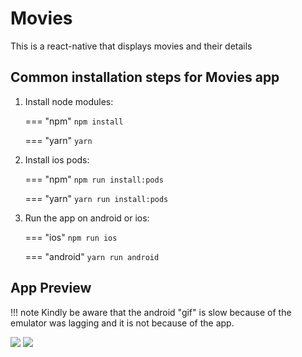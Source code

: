 # Movies

This is a react-native that displays movies and their details

## Common installation steps for Movies app

1. Install node modules:

    === "npm"
        ```
        npm install
        ```

    === "yarn"
        ```
        yarn
        ```

2. Install ios pods:

    === "npm"
        ```
        npm run install:pods
        ```

    === "yarn"
        ```
        yarn run install:pods
        ```

3. Run the app on android or ios:

    === "ios"
        ```
        npm run ios
        ```

    === "android"
        ```
        yarn run android
        ```

## App Preview

!!! note
    Kindly be aware that the android "gif" is slow because of the emulator was lagging and it is not because of the app.

![](docs/images/ios.gif)
![](docs/images/android.gif)
